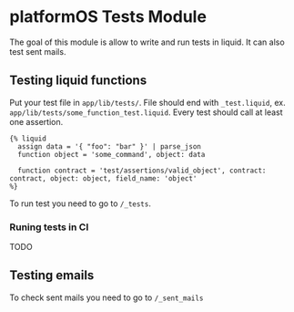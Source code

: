 # platformOS Tests Module

The goal of this module is allow to write and run tests in liquid.
It can also test sent mails.

## Testing liquid functions

Put your test file in `app/lib/tests/`. File should end with `_test.liquid`, ex. `app/lib/tests/some_function_test.liquid`.
Every test should call at least one assertion.

``` liquid
{% liquid
  assign data = '{ "foo": "bar" }' | parse_json
  function object = 'some_command', object: data

  function contract = 'test/assertions/valid_object', contract: contract, object: object, field_name: 'object'
%}
```
To run test you need to go to `/_tests`.

### Runing tests in CI

TODO


## Testing emails

To check sent mails you need to go to `/_sent_mails`
